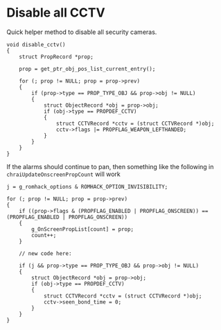 # Disable all CCTV

Quick helper method to disable all security cameras. 

```
void disable_cctv()
{
    struct PropRecord *prop;
    
    prop = get_ptr_obj_pos_list_current_entry();

    for (; prop != NULL; prop = prop->prev)
    {
        if (prop->type == PROP_TYPE_OBJ && prop->obj != NULL)
        {
            struct ObjectRecord *obj = prop->obj;
            if (obj->type == PROPDEF_CCTV)
            {
                struct CCTVRecord *cctv = (struct CCTVRecord *)obj;
                cctv->flags |= PROPFLAG_WEAPON_LEFTHANDED;
            }
        }
    }
}
```

If the alarms should continue to pan, then something like the following in `chraiUpdateOnscreenPropCount` will work

```
j = g_romhack_options & ROMHACK_OPTION_INVISIBILITY;

for (; prop != NULL; prop = prop->prev)
{
    if ((prop->flags & (PROPFLAG_ENABLED | PROPFLAG_ONSCREEN)) == (PROPFLAG_ENABLED | PROPFLAG_ONSCREEN))
    {
        g_OnScreenPropList[count] = prop;
        count++;
    }

    // new code here:

    if (j && prop->type == PROP_TYPE_OBJ && prop->obj != NULL)
    {
        struct ObjectRecord *obj = prop->obj;
        if (obj->type == PROPDEF_CCTV)
        {
            struct CCTVRecord *cctv = (struct CCTVRecord *)obj;
            cctv->seen_bond_time = 0;
        }
    }
}
```